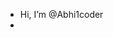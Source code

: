 -  Hi, I’m @Abhi1coder
- 

<!---
Abhi1coder/Abhi1coder is a ✨ special ✨ repository because its `README.md` (this file) appears on your GitHub profile.
You can click the Preview link to take a look at your changes.
--->
